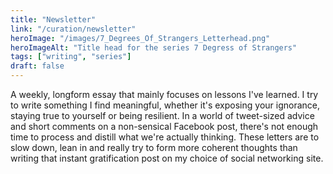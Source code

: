 ```yaml
---
title: "Newsletter"
link: "/curation/newsletter"
heroImage: "/images/7_Degrees_Of_Strangers_Letterhead.png"
heroImageAlt: "Title head for the series 7 Degress of Strangers"
tags: ["writing", "series"]
draft: false
---
```


A weekly, longform essay that mainly focuses on lessons I've learned. I try to write something I find meaningful, whether it's exposing your ignorance, staying true to yourself or being resilient. In a world of tweet-sized advice and short comments on a non-sensical Facebook post, there's not enough time to process and distill what we're actually thinking. These letters are to slow down, lean in and really try to form more coherent thoughts than writing that instant gratification post on my choice of social networking site.
